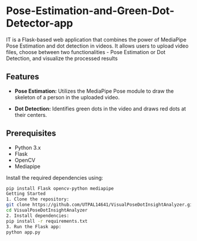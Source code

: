 # Pose-Estimation-and-Green-Dot-Detector-app

IT is a Flask-based web application that combines the power of MediaPipe Pose Estimation and dot detection in videos. It allows users to upload video files, choose between two functionalities - Pose Estimation or Dot Detection, and visualize the processed results

## Features

- **Pose Estimation:** Utilizes the MediaPipe Pose module to draw the skeleton of a person in the uploaded video.

- **Dot Detection:** Identifies green dots in the video and draws red dots at their centers.

## Prerequisites

- Python 3.x
- Flask
- OpenCV
- Mediapipe

Install the required dependencies using:

```bash
pip install Flask opencv-python mediapipe
Getting Started
1. Clone the repository:
git clone https://github.com/UTPAL14641/VisualPoseDotInsightAnalyzer.git
cd VisualPoseDotInsightAnalyzer
2. Install dependencies:
pip install -r requirements.txt
3. Run the Flask app:
python app.py

